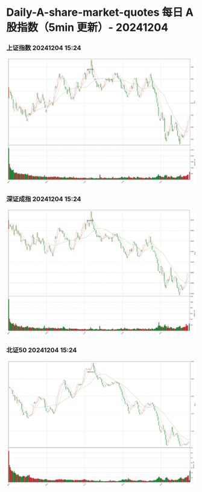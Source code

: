 
# Daily-A-share-market-quotes 每日 A 股指数（5min 更新）- 20241204

### 上证指数 20241204 15:24
![](./fig/2024/12/20241204-sh000001.png)

### 深证成指 20241204 15:24
![](./fig/2024/12/20241204-sz399001.png)

### 北证50 20241204 15:24
![](./fig/2024/12/20241204-bj899050.png)
